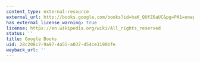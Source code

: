 ```yaml
---
content_type: external-resource
external_url: http://books.google.com/books?id=haK_QUfZ6aUC&pg=PA1=onepage
has_external_license_warning: true
license: https://en.wikipedia.org/wiki/All_rights_reserved
status: ''
title: Google Books
uid: 28c208c7-9a97-4a55-a037-d54ce1190bfe
wayback_url: ''
---
```

